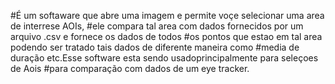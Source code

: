 #É um softaware que abre uma imagem e permite voçe selecionar uma area de interrese AOIs,
#ele compara tal area com dados fornecidos por um arquivo .csv e fornece os dados de todos
#os pontos que estao em tal area podendo ser tratado tais dados de diferente maneira como 
#media de duração etc.Esse software esta sendo usadoprincipalmente para seleçoes de Aois 
#para comparação com dados de um eye tracker.
